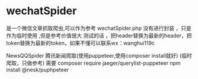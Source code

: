 # wechatSpider
是一个微信文章抓取爬虫,可以作为参考
wechatSpider.php  没有进行封装 ，只是作为临时使用 ,但是参考价值很大
测试的话 ，把header替换为最新的header，把token替换为最新的token，如果不懂可以联系wx：wanghui119c


NewsQQSpider 腾讯新闻爬取(使用puppeteer,使用composer install就好) (临时爬取，只做参考) 
需要
composer require jaeger/querylist-puppeteer
npm install @nesk/puphpeteer
